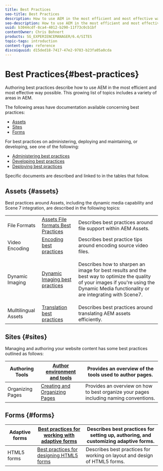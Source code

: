 ```yaml
---
title: Best Practices
seo-title: Best Practices
description: How to use AEM in the most efficient and most effective way possible
seo-description: How to use AEM in the most efficient and most effective way possible
uuid: b3044cdf-8ca4-4012-b290-11f73c0cb1bf
contentOwner: Chris Bohnert
products: SG_EXPERIENCEMANAGER/6.4/SITES
topic-tags: introduction
content-type: reference
discoiquuid: d15ded18-7417-47e2-9783-b23fa05a0cda
---
```


# Best Practices{#best-practices}

Authoring best practices describe how to use AEM in the most efficient and most effective way possible. This growing list of topics includes a variety of areas in AEM.

The following areas have documentation available concerning best practices:

* [Assets](#assets)
* [Sites](#sites)
* [Forms](#forms)

For best practices on administering, deploying and maintaining, or developing, see one of the following:

* [Administering best practices](/help/sites/administering/using/administer-best-practices.md)
* [Developing best practices](/help/sites/developing/using/best-practices.md)
* [Deploying best practices](/help/sites/deploying/using/best-practices.md)

Specific documents are described and linked to in the tables that follow.

## Assets {#assets}

Best practices around Assets, including the dynamic media capability and Scene 7 integration, are described in the following topics:

<table> 
 <tbody>
  <tr>
   <td>File Formats</td> 
   <td><a href="/help/assets/using/assets-file-format-best-practices.md">Assets File formats Best Practices</a></td> 
   <td>Describes best practices around file support within AEM Assets.</td> 
  </tr>
  <tr>
   <td>Video Encoding</td> 
   <td><a href="/help/assets/using/video.md#best-practices-for-encoding-videos">Encoding best practices</a></td> 
   <td>Describes best practice tips around encoding source video files.</td> 
  </tr>
  <tr>
   <td>Dynamic Imaging</td> 
   <td><a href="/help/assets/using/best-practices-for-optimizing-the-quality-of-your-images.md">Dynamic Imaging best practices</a></td> 
   <td><p>Describes how to sharpen an image for best results and the best way to optimize the quality of your images if you're using the Dynamic Media functionality or are integrating with Scene7. </p> </td> 
  </tr>
  <tr>
   <td>Mulltilingual Assets</td> 
   <td><a href="/help/assets/using/best-practices-for-translating-assets-efficiently.md">Translation best practices</a></td> 
   <td>Describes best practices around translating AEM assets efficiently.</td> 
  </tr>
 </tbody>
</table>

## Sites {#sites}

Managing and authoring your website content has some best practices outlined as follows:

| Authoring Tools | [Author environment and tools](/help/sites/authoring/using/author-environment-tools.md) |Provides an overview of the tools used to author pages. |
|---|---|---|
| Organizing Pages | [Creating and Organizing Pages](/help/sites/authoring/using/managing-pages.md) |Provides an overview on how to best organize your pages including naming conventions. |

## Forms {#forms}

| Adaptive forms | [Best practices for working with adaptive forms](/help/forms/using/adaptive-forms-best-practices.md) |Describes best practices for setting up, authoring, and customizing adaptive forms. |
|---|---|---|
| HTML5 forms | [Best practices for designing HTML5 forms](/help/forms/using/best-practices-for-html5-forms.md) |Describes best practices for working on layout and design of HTML5 forms. |